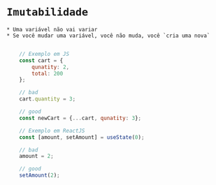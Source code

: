 # `Imutabilidade`

    * Uma variável não vai variar
    * Se você mudar uma variável, você não muda, você `cria uma nova`

```js

    // Exemplo em JS
    const cart = {
        qunatity: 2,
        total: 200
    };

    // bad
    cart.quantity = 3;

    // good
    const newCart = {...cart, qunatity: 3};

    // Exemplo em ReactJS
    const [amount, setAmount] = useState(0);

    // bad
    amount = 2;

    // good
    setAmount(2);
    
```